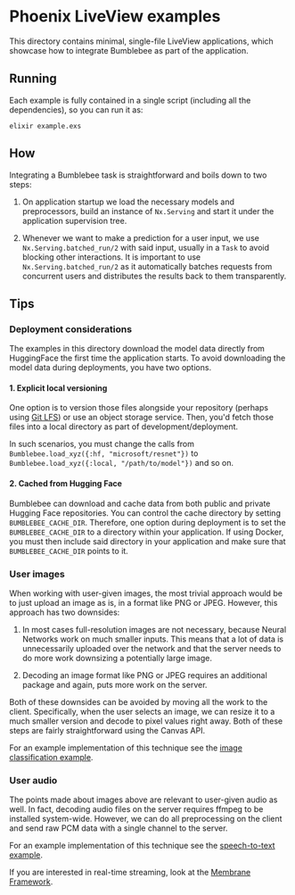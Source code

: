 # Phoenix LiveView examples

This directory contains minimal, single-file LiveView applications, which showcase how to integrate Bumblebee as part of the application.

## Running

Each example is fully contained in a single script (including all the dependencies), so you can run it as:

```shell
elixir example.exs
```

## How

Integrating a Bumblebee task is straightforward and boils down to two steps:

  1. On application startup we load the necessary models and preprocessors, build an instance of `Nx.Serving` and start it under the application supervision tree.

  2. Whenever we want to make a prediction for a user input, we use `Nx.Serving.batched_run/2` with said input, usually in a `Task` to avoid blocking other interactions. It is important to use `Nx.Serving.batched_run/2` as it automatically batches requests from concurrent users and distributes the results back to them transparently.

## Tips

### Deployment considerations

The examples in this directory download the model data directly from HuggingFace the first time the application starts. To avoid downloading the model data during deployments, you have two options.

#### 1. Explicit local versioning

One option is to version those files alongside your repository (perhaps using [Git LFS](https://git-lfs.github.com/)) or use an object storage service. Then, you'd fetch those files into a local directory as part of development/deployment.

In such scenarios, you must change the calls from `Bumblebee.load_xyz({:hf, "microsoft/resnet"})` to `Bumblebee.load_xyz({:local, "/path/to/model"})` and so on.

#### 2. Cached from Hugging Face

Bumblebee can download and cache data from both public and private Hugging Face repositories. You can control the cache directory by setting `BUMBLEBEE_CACHE_DIR`. Therefore, one option during deployment is to set the `BUMBLEBEE_CACHE_DIR` to a directory within your application. If using Docker, you must then include said directory in your application and make sure that `BUMBLEBEE_CACHE_DIR` points to it.

### User images

When working with user-given images, the most trivial approach would be to just upload an image as is, in a format like PNG or JPEG. However, this approach has two downsides:

  1. In most cases full-resolution images are not necessary, because Neural Networks work on much smaller inputs. This means that a lot of data is unnecessarily uploaded over the network and that the server needs to do more work downsizing a potentially large image.

  2. Decoding an image format like PNG or JPEG requires an additional package and again, puts more work on the server.

Both of these downsides can be avoided by moving all the work to the client. Specifically, when the user selects an image, we can resize it to a much smaller version and decode to pixel values right away. Both of these steps are fairly straightforward using the Canvas API.

For an example implementation of this technique see the [image classification example](image_classification.exs).

### User audio

The points made about images above are relevant to user-given audio as well. In fact, decoding audio files on the server requires ffmpeg to be installed system-wide. However, we can do all preprocessing on the client and send raw PCM data with a single channel to the server.

For an example implementation of this technique see the [speech-to-text example](speech_to_text.exs).

If you are interested in real-time streaming, look at the [Membrane Framework](https://github.com/membraneframework/membrane_core).
